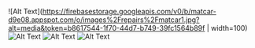 ![Alt Text](https://firebasestorage.googleapis.com/v0/b/matcar-d9e08.appspot.com/o/images%2Frepairs%2Fmatcar1.jpg?alt=media&token=b8617544-1f70-44d7-b749-39fc1564b89f | width=100)
![Alt Text](https://firebasestorage.googleapis.com/v0/b/matcar-d9e08.appspot.com/o/images%2Frepairs%2Fmatcar2.jpg?alt=media&token=dc5fceb0-d91c-44d1-86a0-65ebbc43c12f)
![Alt Text](https://firebasestorage.googleapis.com/v0/b/matcar-d9e08.appspot.com/o/images%2Frepairs%2Ftasty1.jpg?alt=media&token=fe73b544-d145-4e36-9738-b88cc44bacd5)
![Alt Text](https://firebasestorage.googleapis.com/v0/b/matcar-d9e08.appspot.com/o/images%2Frepairs%2Ftasty2.jpg?alt=media&token=5eaf7ac8-249a-4786-be66-e9b29beeb14e)
